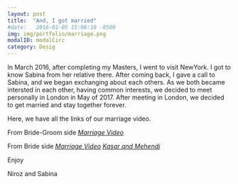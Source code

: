 ```yaml
---
layout: post
title:  "And, I got married"
#date:   2016-01-05 15:08:10 -0500
img: img/portfolio/marriage.png
modalID: modalCirc
category: Desig
---
```


In March 2016, after completing my Masters, I went to visit NewYork. I got to know Sabina from her relative there. After coming back, I gave a call to Sabina, and we began exchanging about each others. As we both became intersted in each other, having common interests, we decided to meet personally in London in May of 2017. After meeting in London, we decided to get married and stay together forever. 


Here, we have all the links of our marriage video. 

  From Bride-Groom side
 	 [*Marriage Video*](https://goo.gl/cYmxyR)
 	
 
  From Bride side
 	  [*Marriage Video*](https://goo.gl/HGVSqn) 
 	  [*Kasar and Mehendi*](https://goo.gl/dd1Kvv)

Enjoy

Niroz and Sabina

